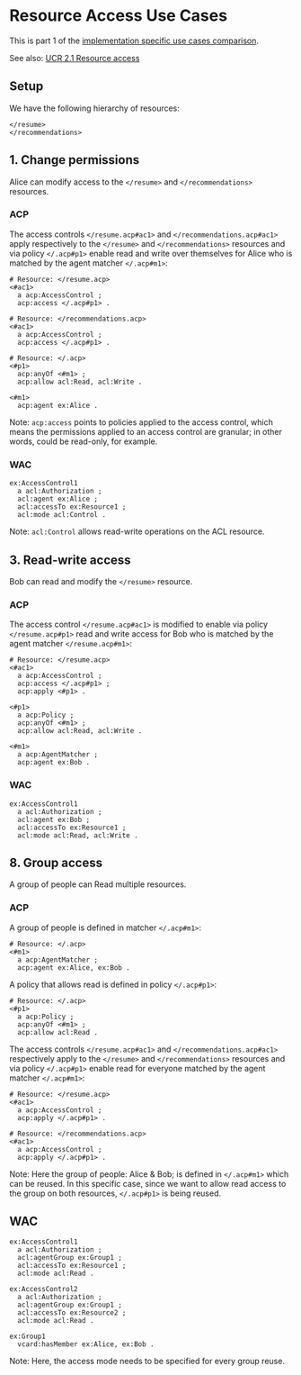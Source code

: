 # Resource Access Use Cases

This is part 1 of the [implementation specific use cases comparison](./use-cases.md).

See also: [UCR 2.1 Resource access](https://solid.github.io/authorization-panel/authorization-ucr/#uc-basic)


## Setup

We have the following hierarchy of resources:

```
</resume>
</recommendations>
```


## 1. Change permissions

Alice can modify access to the `</resume>` and `</recommendations>` resources.

### ACP

The access controls `</resume.acp#ac1>` and `</recommendations.acp#ac1>` apply respectively to the `</resume>` and `</recommendations>` resources and via policy `</.acp#p1>` enable read and write over themselves for Alice who is matched by the agent matcher `</.acp#m1>`:

```turtle
# Resource: </resume.acp>
<#ac1>
  a acp:AccessControl ;
  acp:access </.acp#p1> .
```

```turtle
# Resource: </recommendations.acp>
<#ac1>
  a acp:AccessControl ;
  acp:access </.acp#p1> .
```

```turtle
# Resource: </.acp>
<#p1>
  acp:anyOf <#m1> ;
  acp:allow acl:Read, acl:Write .

<#m1>
  acp:agent ex:Alice .
```

Note: `acp:access` points to policies applied to the access control, which means the permissions applied to an access control are granular; in other words, could be read-only, for example.

### WAC

```turtle
ex:AccessControl1
  a acl:Authorization ;
  acl:agent ex:Alice ;
  acl:accessTo ex:Resource1 ;
  acl:mode acl:Control .
```

Note: `acl:Control` allows read-write operations on the ACL resource.


## 3. Read-write access

Bob can read and modify the `</resume>` resource.

### ACP

The access control `</resume.acp#ac1>` is modified to enable via policy `</resume.acp#p1>` read and write access for Bob who is matched by the agent matcher `</resume.acp#m1>`:

```turtle
# Resource: </resume.acp>
<#ac1>
  a acp:AccessControl ;
  acp:access </.acp#p1> ;
  acp:apply <#p1> .

<#p1>
  a acp:Policy ;
  acp:anyOf <#m1> ;
  acp:allow acl:Read, acl:Write .

<#m1>
  a acp:AgentMatcher ;
  acp:agent ex:Bob .
```


### WAC

```turtle
ex:AccessControl1
  a acl:Authorization ;
  acl:agent ex:Bob ;
  acl:accessTo ex:Resource1 ;
  acl:mode acl:Read, acl:Write .
```


## 8. Group access

A group of people can Read multiple resources.

### ACP

A group of people is defined in matcher `</.acp#m1>`:

```turtle
# Resource: </.acp>
<#m1>
  a acp:AgentMatcher ;
  acp:agent ex:Alice, ex:Bob .
```

A policy that allows read is defined in policy `</.acp#p1>`:

```turtle
# Resource: </.acp>
<#p1>
  a acp:Policy ;
  acp:anyOf <#m1> ;
  acp:allow acl:Read .
```

The access controls `</resume.acp#ac1>` and `</recommendations.acp#ac1>` respectively apply to the `</resume>` and `</recommendations>` resources and via policy `</.acp#p1>` enable read for everyone matched by the agent matcher `</.acp#m1>`:

```turtle
# Resource: </resume.acp>
<#ac1>
  a acp:AccessControl ;
  acp:apply </.acp#p1> .
```

```turtle
# Resource: </recommendations.acp>
<#ac1>
  a acp:AccessControl ;
  acp:apply </.acp#p1> .
```

Note: Here the group of people: Alice & Bob; is defined in `</.acp#m1>` which can be reused. In this specific case, since we want to allow read access to the group on both resources, `</.acp#p1>` is being reused.

## WAC

```turtle
ex:AccessControl1
  a acl:Authorization ;
  acl:agentGroup ex:Group1 ;
  acl:accessTo ex:Resource1 ;
  acl:mode acl:Read .

ex:AccessControl2
  a acl:Authorization ;
  acl:agentGroup ex:Group1 ;
  acl:accessTo ex:Resource2 ;
  acl:mode acl:Read .

ex:Group1
  vcard:hasMember ex:Alice, ex:Bob .
```

Note: Here, the access mode needs to be specified for every group reuse.
